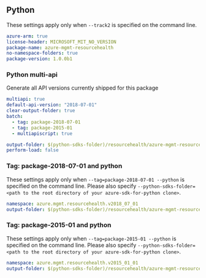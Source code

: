 ## Python

These settings apply only when `--track2` is specified on the command line.

``` yaml $(python)
azure-arm: true
license-header: MICROSOFT_MIT_NO_VERSION
package-name: azure-mgmt-resourcehealth
no-namespace-folders: true
package-version: 1.0.0b1
```

### Python multi-api

Generate all API versions currently shipped for this package

```yaml $(python)
multiapi: true
default-api-version: "2018-07-01"
clear-output-folder: true
batch:
  - tag: package-2018-07-01
  - tag: package-2015-01
  - multiapiscript: true
```

``` yaml $(multiapiscript)
output-folder: $(python-sdks-folder)/resourcehealth/azure-mgmt-resourcehealth/azure/mgmt/resourcehealth/
perform-load: false
```

### Tag: package-2018-07-01 and python

These settings apply only when `--tag=package-2018-07-01 --python` is specified on the command line.
Please also specify `--python-sdks-folder=<path to the root directory of your azure-sdk-for-python clone>`.

``` yaml $(tag) == 'package-2018-07-01'
namespace: azure.mgmt.resourcehealth.v2018_07_01
output-folder: $(python-sdks-folder)/resourcehealth/azure-mgmt-resourcehealth/azure/mgmt/resourcehealth/v2018_07_01
```

### Tag: package-2015-01 and python

These settings apply only when `--tag=package-2015-01 --python` is specified on the command line.
Please also specify `--python-sdks-folder=<path to the root directory of your azure-sdk-for-python clone>`.

``` yaml $(tag) == 'package-2015-01'
namespace: azure.mgmt.resourcehealth.v2015_01_01
output-folder: $(python-sdks-folder)/resourcehealth/azure-mgmt-resourcehealth/azure/mgmt/resourcehealth/v2015_01_01
```
